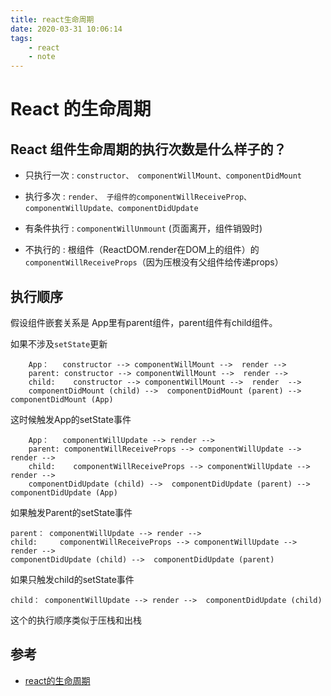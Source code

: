 ```yaml
---
title: react生命周期
date: 2020-03-31 10:06:14
tags: 
    - react
    - note
---
```


# React 的生命周期

## React 组件生命周期的执行次数是什么样子的？

- 只执行一次 : `constructor、 componentWillMount、componentDidMount`

- 执行多次 : `render、 子组件的componentWillReceiveProp、componentWillUpdate、componentDidUpdate`

- 有条件执行 : `componentWillUnmount` (页面离开，组件销毁时)

- 不执行的 : 根组件（ReactDOM.render在DOM上的组件）的`componentWillReceiveProps`（因为压根没有父组件给传递props）  

## 执行顺序

假设组件嵌套关系是 App里有parent组件，parent组件有child组件。

如果不涉及`setState`更新

```
    App：   constructor --> componentWillMount -->  render --> 
    parent: constructor --> componentWillMount -->  render --> 
    child:    constructor --> componentWillMount -->  render  --> 
    componentDidMount (child) -->  componentDidMount (parent) --> componentDidMount (App)
```

这时候触发App的setState事件

```
    App：   componentWillUpdate --> render --> 
    parent: componentWillReceiveProps --> componentWillUpdate --> render --> 
    child:    componentWillReceiveProps --> componentWillUpdate --> render -->
    componentDidUpdate (child) -->  componentDidUpdate (parent) --> componentDidUpdate (App)
```

如果触发Parent的setState事件

```
parent： componentWillUpdate --> render --> 
child:     componentWillReceiveProps --> componentWillUpdate --> render --> 
componentDidUpdate (child) -->  componentDidUpdate (parent) 
```

如果只触发child的setState事件

```
child： componentWillUpdate --> render -->  componentDidUpdate (child)
```

这个的执行顺序类似于压栈和出栈


## 参考
 - [react的生命周期](https://www.cnblogs.com/soyxiaobi/p/9559117.html)
